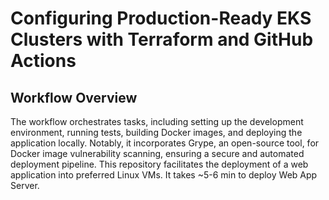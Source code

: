 # Configuring Production-Ready EKS Clusters with Terraform and GitHub Actions

## Workflow Overview

The workflow orchestrates tasks, including setting up the development
environment, running tests, building Docker images, and deploying the
application locally. Notably, it incorporates Grype, an open-source tool,
for Docker image vulnerability scanning, ensuring a secure and automated
deployment pipeline.
This repository facilitates the deployment of a web application into
preferred Linux VMs.
It takes ~5-6 min to deploy Web App Server.
